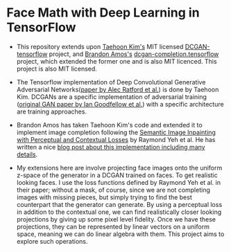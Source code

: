 # Face Math with Deep Learning in TensorFlow

+ This repository extends upon
  [Taehoon Kim's](http://carpedm20.github.io/) MIT licensed
  [DCGAN-tensorflow](https://github.com/carpedm20/DCGAN-tensorflow)
  project, and [Brandon Amos's](https://bamos.github.io/)
  [dcgan-completion.tensorflow](https://github.com/bamos/dcgan-completion.tensorflow)
  project, which extended the former one and is also MIT
  licenced. This project is also MIT licensed.

+ The Tensorflow implementation of Deep Convolutional Generative
  Adversarial
  Networks([paper by Alec Ratford et al.](https://arxiv.org/abs/1511.06434))
  is done by Taehoon Kim. DCGANs are a specific implementation of
  adversarial training
  ([original GAN paper by Ian Goodfellow et al.](https://arxiv.org/abs/1406.2661))
  with a specific architecture are training approaches.

+ Brandon Amos has taken Taehoon Kim's code and extended it to
  implement image completion following the
  [Semantic Image Inpainting with Perceptual and Contextual Losses](https://arxiv.org/abs/1607.07539)
  by Raymond Yeh et al. He has written a nice [blog post about this implementation including many details](http://bamos.github.io/2016/08/09/deep-completion/).

+ My extensions here are involve projecting face images onto the
  uniform z-space of the generator in a DCGAN trained on faces. To get
  realistic looking faces. I use the loss functions defined by Raymond
  Yeh et al. in their paper; without a mask, of course, since we are
  not completing images with missing pieces, but simply trying to find
  the best counterpart that the generator can generate. By using a
  perceptual loss in addition to the contextual one, we can find
  realistically closer looking projections by giving up some pixel
  level fidelity. Once we have these projections, they can be
  represented by linear vectors on a uniform space, meaning we can do
  linear algebra with them. This project aims to explore such
  operations.
